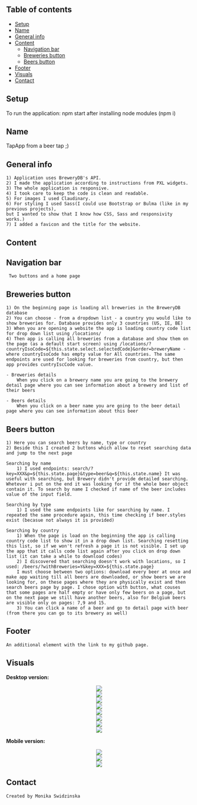 ## Table of contents
* [Setup](#setup)
* [Name](#name)
* [General info](#general-info)
* [Content](#content)
    - [Navigation bar](#navigation-bar)
    - [Breweries button](#breweries-button)
    - [Beers button](#beers-button)
* [Footer](#footer)
* [Visuals](#visuals)
* [Contact](#contact)
## Setup
To run the application: npm start after installing node modules (npm i)
## Name
TapApp
from a beer tap ;)
## General info
    1) Application uses BreweryDB's API.
    2) I made the application according to instructions from PXL widgets.
    3) The whole application is responsive.
    4) I took care to keep the code is clean and readable.
    5) For images I used Claudinary.
    6) For styling I used Sass(I could use Bootstrap or Bulma (like in my previous projects),
    but I wanted to show that I know how CSS, Sass and responsivity works.)
    7) I added a favicon and the title for the website.
## Content    

## Navigation bar
     Two buttons and a home page
   
## Breweries button
    1) On the beginning page is loading all breweries in the BreweryDB database
    2) You can choose - from a dropdown list - a country you would like to show breweries for. Database provides only 3 countries (US, IE, BE)
    3) When you are opening a website the app is loading country code list for drop down list using /locations/
    4) Then app is calling all breweries from a database and show them on the page (as a default start screen) using /locations/?countryIsoCode=${this.state.select.selectedCode}&order=breweryName - where countryIsoCode has empty value for All countries. The same endpoints are used for looking for breweries from country, but then app provides cuntryIscCode value.

    - Breweries details
        When you click on a brewery name you are going to the brewery detail page where you can see information about a brewery and list of their beers

    - Beers details
        When you click on a beer name you are going to the beer detail page where you can see information about this beer
 
    
## Beers button
    1) Here you can search beers by name, type or country
    2) Beside this I created 2 buttons which allow to reset searching data and jump to the next page 

    Searching by name
        1) I used endpoints: search/?key=XXX&p=${this.state.page}&type=beer&q=${this.state.name} It was useful with searching, but Brewery didn't provide detailed searching. Whetever i put on the end it was looking for if the whole beer object contain it. To search by name I checked if name of the beer includes value of the input field.

    Searching by type
        1) I used the same endpoints like for searching by name. I repeated the same procedure again, this time checking if beer.styles exist (becasue not always it is provided)

    Searching by country
        1) When the page is load on the beginning the app is calling country code list to show it in a drop down list. Searching resetting this list, so if we won't refresh a page it is not visible. I set up the app that it calls code list again after you click on drop down list (it can take a while to download codes)
        2) I discovered that searching doesn't work with locations, so I used: /beers/?withBreweries=Y&key=XXX=${this.state.page}
        I must choose between two options: download every beer at once and make app waiting till all beers are downloaded, or show beers we are looking for, on these pages where they are physically exist and then search beers page by page. I chose option with button, what couses that some pages are half empty or have only few beers on a page, but on the next page we still have another beers, also for Belgium beers are visible only on pages: 7,9 and 15.
        3) You can click a name of a beer and go to detail page with beer (from there you can go to its brewery as well) 
        
## Footer
    An additional element with the link to my github page.
    
## Visuals

<b>Desktop version:</b>

<div style="display: flex; justify-content: center">
<img src="https://res.cloudinary.com/mokaweb/image/upload/v1589118327/PXl.WIDGETS/1.png" />
</div>

<div style="display: flex; justify-content: center">
<img src="https://res.cloudinary.com/mokaweb/image/upload/v1589118325/PXl.WIDGETS/2.png" />
</div>

<div style="display: flex; justify-content: center">
<img src="https://res.cloudinary.com/mokaweb/image/upload/v1589118323/PXl.WIDGETS/3.png" />
</div>

<div style="display: flex; justify-content: center">
<img src="https://res.cloudinary.com/mokaweb/image/upload/v1589118322/PXl.WIDGETS/4.png" />
</div>

<div style="display: flex; justify-content: center">
<img src="https://res.cloudinary.com/mokaweb/image/upload/v1589118325/PXl.WIDGETS/5.png" />
</div>

<div style="display: flex; justify-content: center">
<img src="https://res.cloudinary.com/mokaweb/image/upload/v1589118317/PXl.WIDGETS/6.png" />
</div>

<div style="display: flex; justify-content: center">
<img src="https://res.cloudinary.com/mokaweb/image/upload/v1589118321/PXl.WIDGETS/7.png" />
</div>

<div style="display: flex; justify-content: center">
<img src="https://res.cloudinary.com/mokaweb/image/upload/v1589118317/PXl.WIDGETS/8.png" />
</div>

<b>Mobile version:</b>
<div style="display: flex; justify-content: center">
<img src="https://res.cloudinary.com/mokaweb/image/upload/v1589118309/PXl.WIDGETS/1mob.png" />
</div>

<div style="display: flex; justify-content: center">
<img src="https://res.cloudinary.com/mokaweb/image/upload/v1589118309/PXl.WIDGETS/2mob.png" />
</div>

<div style="display: flex; justify-content: center">
<img src="https://res.cloudinary.com/mokaweb/image/upload/v1589118310/PXl.WIDGETS/3mob.png" />
</div>


## Contact
    Created by Monika Swidzinska